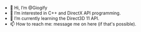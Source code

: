- 👋 Hi, I’m @Giogify
- 👀 I’m interested in C++ and DirectX API programming.
- 🌱 I’m currently learning the Direct3D 11 API.
- 📫 How to reach me: message me on here (if that's possible).

<!---
Giogify/Giogify is a ✨ special ✨ repository because its `README.md` (this file) appears on your GitHub profile.
You can click the Preview link to take a look at your changes.
--->
